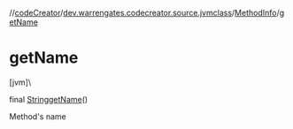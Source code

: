 //[codeCreator](../../../index.md)/[dev.warrengates.codecreator.source.jvmclass](../index.md)/[MethodInfo](index.md)/[getName](get-name.md)

# getName

[jvm]\

final [String](https://docs.oracle.com/javase/8/docs/api/java/lang/String.html)[getName](get-name.md)()

Method's name

